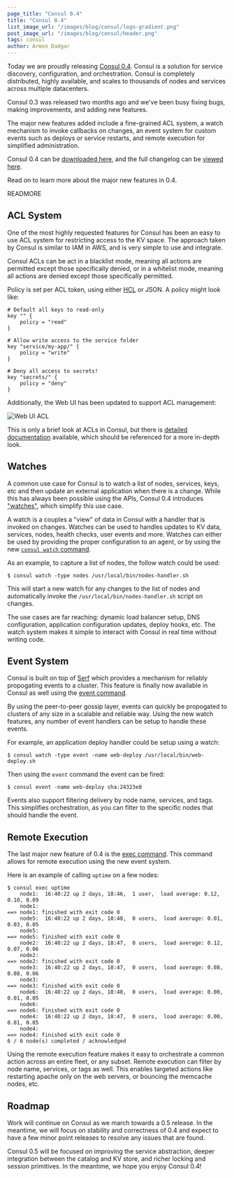 ```yaml
---
page_title: "Consul 0.4"
title: "Consul 0.4"
list_image_url: "/images/blog/consul/logo-gradient.png"
post_image_url: "/images/blog/consul/header.png"
tags: consul
author: Armon Dadgar
---
```


Today we are proudly releasing [Consul 0.4](http://www.consul.io).
Consul is a solution for service discovery, configuration, and orchestration.
Consul is completely distributed, highly available, and scales to thousands of
nodes and services across multiple datacenters.

Consul 0.3 was released two months ago and we've been busy fixing bugs,
making improvements, and adding new features.

The major new features added include a fine-grained ACL system, a watch
mechanism to invoke callbacks on changes, an event system for custom
events such as deploys or service restarts, and remote execution for
simplified administration.

Consul 0.4 can be [downloaded here](http://www.consul.io/downloads.html),
and the full changelog can be [viewed here](https://github.com/hashicorp/consul/blob/v0.4.0/CHANGELOG.md).

Read on to learn more about the major new features in 0.4.

READMORE

## ACL System

One of the most highly requested features for Consul has been an
easy to use ACL system for restricting access to the KV space. The
approach taken by Consul is similar to IAM in AWS, and is very simple
to use and integrate.

Consul ACLs can be act in a blacklist mode, meaning all actions are permitted
except those specifically denied, or in a whitelist mode, meaning all actions
are denied except those specifically permitted.

Policy is set per ACL token, using either [HCL](http://github.com/hashicorp/hcl)
or JSON. A policy might look like:

    # Default all keys to read-only
    key "" {
        policy = "read"
    }

    # Allow write access to the service folder
    key "service/my-app/" {
        policy = "write"
    }

    # Deny all access to secrets!
    key "secrets/" {
        policy = "deny"
    }

Additionally, the Web UI has been updated to support ACL management:

![Web UI ACL](/images/consul_acl.png)

This is only a brief look at ACLs in Consul, but there is
[detailed documentation](http://www.consul.io/docs/internals/acl.html) available,
which should be referenced for a more in-depth look.

## Watches

A common use case for Consul is to watch a list of nodes, services, keys, etc
and then update an external application when there is a change. While this has
always been possible using the APIs, Consul 0.4 introduces ["watches"](http://www.consul.io/docs/agent/watches.html),
which simplify this use case.

A watch is a couples a "view" of data in Consul with a handler that is invoked
on changes. Watches can be used to handles updates to KV data, services,
nodes, health checks, user events and more. Watches can either be used by
providing the proper configuration to an agent, or by using the new [`consul watch`
command](http://www.consul.io/docs/commands/watch.html).

As an example, to capture a list of nodes, the follow watch could be used:

    $ consul watch -type nodes /usr/local/bin/nodes-handler.sh

This will start a new watch for any changes to the list of nodes and
automatically invoke the `/usr/local/bin/nodes-handler.sh` script on changes.

The use cases are far reaching: dynamic load balancer setup, DNS configuration,
application configuration updates, deploy hooks, etc. The watch system makes
it simple to interact with Consul in real time without writing code.

## Event System

Consul is built on top of [Serf](http://www.serfdom.io) which provides a mechanism
for reliably propogating events to a cluster. This feature is finally now available
in Consul as well using the [event command](http://www.consul.io/docs/commands/event.html).

By using the peer-to-peer gossip layer, events can quickly be propogated to
clusters of any size in a scalable and reliable way. Using the new watch features,
any number of event handlers can be setup to handle these events.

For example, an application deploy handler could be setup using a watch:

    $ consul watch -type event -name web-deploy /usr/local/bin/web-deploy.sh

Then using the `event` command the event can be fired:

    $ consul event -name web-deploy sha:24323e0

Events also support filtering delivery by node name, services, and tags.
This simplifies orchestration, as you can filter to the specific nodes
that should handle the event.

## Remote Execution

The last major new feature of 0.4 is the [exec command](http://www.consul.io/docs/commands/exec.html).
This command allows for remote execution using the new event system.

Here is an example of calling `uptime` on a few nodes:

    $ consul exec uptime
        node1:  16:40:22 up 2 days, 18:46,  1 user,  load average: 0.12, 0.10, 0.09
        node1:
    ==> node1: finished with exit code 0
        node5:  16:40:22 up 2 days, 18:48,  0 users,  load average: 0.01, 0.03, 0.05
        node5:
    ==> node5: finished with exit code 0
        node2:  16:40:22 up 2 days, 18:47,  0 users,  load average: 0.12, 0.07, 0.06
        node2:
    ==> node2: finished with exit code 0
        node3:  16:40:22 up 2 days, 18:47,  0 users,  load average: 0.08, 0.08, 0.06
        node3:
    ==> node3: finished with exit code 0
        node6:  16:40:22 up 2 days, 18:48,  0 users,  load average: 0.00, 0.01, 0.05
        node6:
    ==> node6: finished with exit code 0
        node4:  16:40:22 up 2 days, 18:47,  0 users,  load average: 0.00, 0.01, 0.05
        node4:
    ==> node4: finished with exit code 0
    6 / 6 node(s) completed / acknowledged

Using the remote execution feature makes it easy to orchestrate a common action across
an entire fleet, or any subset. Remote execution can filter by node name, services,
or tags as well. This enables targeted actions like restarting apache only on the web
servers, or bouncing the memcache nodes, etc.

## Roadmap

Work will continue on Consul as we march towards a 0.5 release. In the meantime,
we will focus on stability and correctness of 0.4 and expect to have a few minor
point releases to resolve any issues that are found.

Consul 0.5 will be focused on improving the service abstraction, deeper integration
between the catalog and KV store, and richer locking and session primitives. In
the meantime, we hope you enjoy Consul 0.4!

